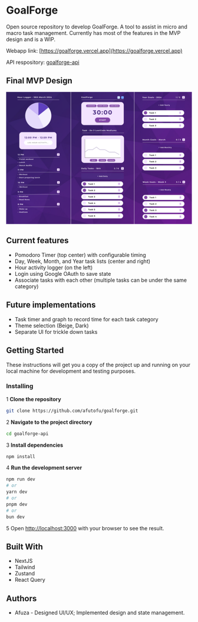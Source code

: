 # GoalForge

Open source repository to develop GoalForge. A tool to assist in micro and macro task management. Currently has most of the features in the MVP design and is a WIP.

Webapp link: [https://goalforge.vercel.app](https://goalforge.vercel.app)

API respository: [goalforge-api](https://github.com/afutofu/goalforge-api)

## Final MVP Design

![Final MVP Design](./design1.png)

## Current features

- Pomodoro Timer (top center) with configurable timing
- Day, Week, Month, and Year task lists (center and right)
- Hour activity logger (on the left)
- Login using Google OAuth to save state
- Associate tasks with each other (multiple tasks can be under the same category)

## Future implementations

- Task timer and graph to record time for each task category
- Theme selection (Beige, Dark)
- Separate UI for trickle down tasks

## Getting Started

These instructions will get you a copy of the project up and running on your local machine for development and testing purposes.

### Installing

1 **Clone the repository**

```bash
git clone https://github.com/afutofu/goalforge.git
```

2 **Navigate to the project directory**

```bash
cd goalforge-api
```

3 **Install dependencies**

```bash
npm install
```

4 **Run the development server**

```bash
npm run dev
# or
yarn dev
# or
pnpm dev
# or
bun dev
```

5 Open [http://localhost:3000](http://localhost:3000) with your browser to see the result.

## Built With

- NextJS
- Tailwind
- Zustand
- React Query

## Authors

- Afuza - Designed UI/UX; Implemented design and state management.
